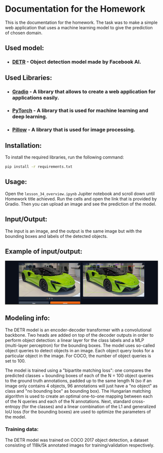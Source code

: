 # Documentation for the Homework
This is the documentation for the homework. The task was to make a simple web application that uses a machine learning model to give the prediction of chosen domain.

## Used model:
- ### [DETR](https://huggingface.co/facebook/detr-resnet-50) - Object detection model made by Facebook AI.

## Used Libraries:
- ### [Gradio](https://www.gradio.app/) - A library that allows to create a web application for applications easily.
- ### [PyTorch](https://pytorch.org/) - A library that is used for machine learning and deep learning.
- ### [Pillow](https://pillow.readthedocs.io/en/stable/) - A library that is used for image processing.

## Installation:
To install the required libraries, run the following command:
```bash
pip install -r requirements.txt
```

## Usage:
Open the ```lesson_34_overview.ipynb``` Jupiter notebook and scroll down until Homework title achieved. Run the cells and open the link that is provided by Gradio. Then you can upload an image and see the prediction of the model. 

## Input/Output:
The input is an image, and the output is the same image but with the bounding boxes and labels of the detected objects.

## Example of input/output:
![Example](imgs/detection_output.png)

## Modeling info:
The DETR model is an encoder-decoder transformer with a convolutional backbone. Two heads are added on top of the decoder outputs in order to perform object detection: a linear layer for the class labels and a MLP (multi-layer perceptron) for the bounding boxes. The model uses so-called object queries to detect objects in an image. Each object query looks for a particular object in the image. For COCO, the number of object queries is set to 100.

The model is trained using a "bipartite matching loss": one compares the predicted classes + bounding boxes of each of the N = 100 object queries to the ground truth annotations, padded up to the same length N (so if an image only contains 4 objects, 96 annotations will just have a "no object" as class and "no bounding box" as bounding box). The Hungarian matching algorithm is used to create an optimal one-to-one mapping between each of the N queries and each of the N annotations. Next, standard cross-entropy (for the classes) and a linear combination of the L1 and generalized IoU loss (for the bounding boxes) are used to optimize the parameters of the model.
### Training data:
  The DETR model was trained on COCO 2017 object detection, a dataset consisting of 118k/5k annotated images for training/validation respectively.


